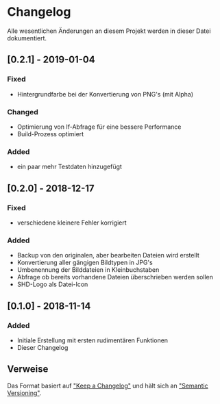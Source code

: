 # Changelog
Alle wesentlichen Änderungen an diesem Projekt werden in dieser Datei dokumentiert.

## [0.2.1] - 2019-01-04
### Fixed
- Hintergrundfarbe bei der Konvertierung von PNG's (mit Alpha)

### Changed
- Optimierung von If-Abfrage für eine bessere Performance
- Build-Prozess optimiert

### Added
- ein paar mehr Testdaten hinzugefügt 

## [0.2.0] - 2018-12-17
### Fixed
- verschiedene kleinere Fehler korrigiert

### Added
- Backup von den originalen, aber bearbeiten Dateien wird erstellt
- Konvertierung aller gängigen Bildtypen in JPG's
- Umbenennung der Bilddateien in Kleinbuchstaben
- Abfrage ob bereits vorhandene Dateien überschrieben werden sollen
- SHD-Logo als Datei-Icon

## [0.1.0] - 2018-11-14
### Added
- Initiale Erstellung mit ersten rudimentären Funktionen
- Dieser Changelog

## Verweise
Das Format basiert auf ["Keep a Changelog"](https://keepachangelog.com/de/1.0.0/) und hält sich an ["Semantic Versioning"](https://semver.org/spec/v2.0.0.html).
